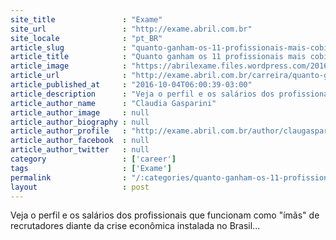 ```yaml
---
site_title               : "Exame"
site_url                 : "http://exame.abril.com.br"
site_locale              : "pt_BR"
article_slug             : "quanto-ganham-os-11-profissionais-mais-cobicados-na-crise"
article_title            : "Quanto ganham os 11 profissionais mais cobiçados na crise"
article_image            : "https://abrilexame.files.wordpress.com/2016/10/size_960_16_9_dinheiro13.jpg?quality=70&strip=all&w=960"
article_url              : "http://exame.abril.com.br/carreira/quanto-ganham-os-11-profissionais-mais-cobicados-na-crise/"
article_published_at     : "2016-10-04T06:00:39-03:00"
article_description      : "Veja o perfil e os salários dos profissionais que funcionam como 'ímãs' de recrutadores diante da crise econômica instalada no Brasil..."
article_author_name      : "Claudia Gasparini"
article_author_image     : null
article_author_biography : null
article_author_profile   : "http://exame.abril.com.br/author/claugasparini/"
article_author_facebook  : null
article_author_twitter   : null
category                 : ['career']
tags                     : ['Exame']
permalink                : "/:categories/quanto-ganham-os-11-profissionais-mais-cobicados-na-crise/"
layout                   : post
---
```


Veja o perfil e os salários dos profissionais que funcionam como "ímãs" de recrutadores diante da crise econômica instalada no Brasil...
